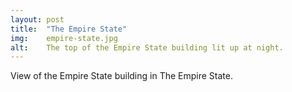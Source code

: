 ```yaml
---
layout: post
title:  "The Empire State"
img:    empire-state.jpg
alt:	The top of the Empire State building lit up at night.
---
```

View of the Empire State building in The Empire State.